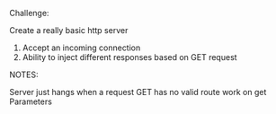 Challenge:

Create a really basic http server

1. Accept an incoming connection
2. Ability to inject different responses based on GET request

NOTES:



Server just hangs when a request GET has no valid route
work on get Parameters
